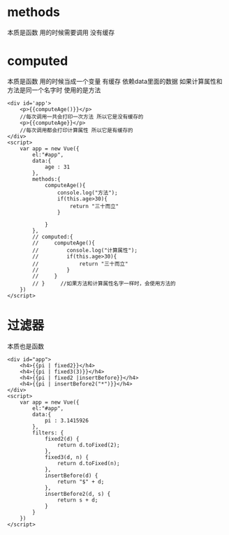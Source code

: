 # methods
本质是函数 用的时候需要调用 没有缓存
# computed
本质是函数 用的时候当成一个变量 有缓存 依赖data里面的数据
如果计算属性和方法是同一个名字时  使用的是方法

    <div id='app'>
        <p>{{computeAge()}}</p>
        //每次调用一共会打印一次方法 所以它是没有缓存的
        <p>{{computeAge}}</p> 
        //每次调用都会打印计算属性 所以它是有缓存的
    </div>
    <script>
        var app = new Vue({
            el:"#app",
            data:{
                age : 31
            },
            methods:{
                computeAge(){
                    console.log("方法");
                    if(this.age>30){
                        return "三十而立"
                    }

                }
            },
            // computed:{
            //     computeAge(){
            //         console.log("计算属性");
            //         if(this.age>30){
            //             return "三十而立"
            //         }
            //     }
            // }     //如果方法和计算属性名字一样时，会使用方法的
        })
    </script>
    
# 过滤器
本质也是函数

    <div id="app">
        <h4>{{pi | fixed2}}</h4>
        <h4>{{pi | fixed3(3)}}</h4>
        <h4>{{pi | fixed2 |insertBefore}}</h4>
        <h4>{{pi | insertBefore2("*")}}</h4>
    </div>
    <script>
        var app = new Vue({
            el:"#app",
            data:{
                pi : 3.1415926
            },
            filters: {
                fixed2(d) {
                    return d.toFixed(2);
                },
                fixed3(d, n) {
                    return d.toFixed(n);
                },
                insertBefore(d) {
                    return "$" + d;
                },
                insertBefore2(d, s) {
                    return s + d;
                }
            }
        })    
    </script>